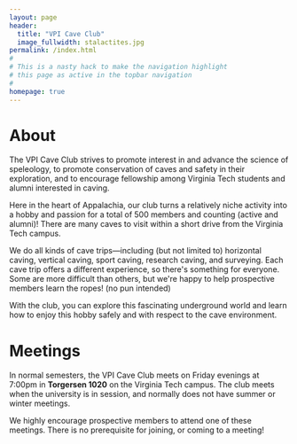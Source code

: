 ```yaml
---
layout: page
header:
  title: "VPI Cave Club"
  image_fullwidth: stalactites.jpg
permalink: /index.html
#
# This is a nasty hack to make the navigation highlight
# this page as active in the topbar navigation
#
homepage: true
---
```


# About

The VPI Cave Club strives to promote interest in and advance the science of speleology, to promote conservation of caves and safety in their exploration, and to encourage fellowship among Virginia Tech students and alumni interested in caving.

Here in the heart of Appalachia, our club turns a relatively niche activity into a hobby and passion for a total of 500 members and counting (active and alumni)! There are many caves to visit within a short drive from the Virginia Tech campus.

We do all kinds of cave trips—including (but not limited to) horizontal caving, vertical caving, sport caving, research caving, and surveying. Each cave trip offers a different experience, so there's something for everyone. Some are more difficult than others, but we're happy to help prospective members learn the ropes! (no pun intended)

With the club, you can explore this fascinating underground world and learn how to enjoy this hobby safely and with respect to the cave environment.

# Meetings

In normal semesters, the VPI Cave Club meets on Friday evenings at 7:00pm in **Torgersen 1020** on the Virginia Tech campus. The club meets when the university is in session, and normally does not have summer or winter meetings.

We highly encourage prospective members to attend one of these meetings. There is no prerequisite for joining, or coming to a meeting!
